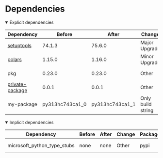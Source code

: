 # Dependencies

<details open>
<summary>Explicit dependencies</summary>

|Dependency|Before|After|Change|Package|Environments|
|-|-|-|-|-|-|
|[setuptools](https://pypi.org/project/setuptools)|74.1.3|75.6.0|Major Upgrade|pypi|*all envs* on osx-arm64|
|[polars](https://prefix.dev/channels/conda-forge/packages/polars)|1.15.0|1.16.0|Minor Upgrade|conda|*all envs* on osx-arm64|
|pkg|0.23.0|0.23.0|Other|conda|*all envs* on linux-64|
|[private-package](https://prefix.dev/channels/setup-pixi-test/packages/private-package)|0.0.1|0.0.1|Other|conda|*all envs* on osx-arm64|
|my-package|py313hc743ca1_0|py313hc743ca1_1|Only build string|conda|*all envs* on osx-arm64|

</details>

<details open>
<summary>Implicit dependencies</summary>

|Dependency|Before|After|Change|Package|Environments|
|-|-|-|-|-|-|
|microsoft_python_type_stubs|none|none|Other|pypi|*all envs* on linux-64|

</details>

[^1]: **Bold** means explicit dependency.
[^2]: Dependency got downgraded.

